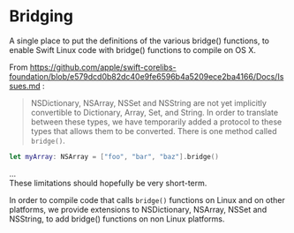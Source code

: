 # Bridging
A single place to put the definitions of the various bridge() functions, to enable Swift Linux code with bridge() functions to compile on OS X.

From https://github.com/apple/swift-corelibs-foundation/blob/e579dcd0b82dc40e9fe6596b4a5209ece2ba4166/Docs/Issues.md :

> NSDictionary, NSArray, NSSet and NSString are not yet implicitly convertible to Dictionary, Array, Set, and String. In order to translate between these types, we have temporarily added a protocol to these types that allows them to be converted. There is one method called `bridge()`.
```swift
let myArray: NSArray = ["foo", "bar", "baz"].bridge()
```
... <br /> These limitations should hopefully be very short-term.

In order to compile code that calls `bridge()` functions on Linux and on other platforms, we provide extensions to NSDictionary, NSArray, NSSet and NSString, to add bridge() functions on non Linux platforms.
